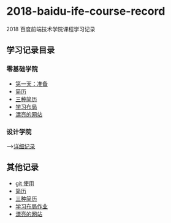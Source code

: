 # 2018-baidu-ife-course-record

2018 百度前端技术学院课程学习记录

## 学习记录目录

### 零基础学院

* [第一天：准备](./ife-course/web-basic/first-day-20180426.md)
* [简历](./ife-course/web-basic/resume-20180429.md)
* [三种简历](./ife-course/web-basic/three-resume-20180430.md)
* [学习布局](./ife-course/web-basic/study-layout-20180501.md)
* [漂亮的网站](./ife-course/web-basic/make-website.md)

### 设计学院

-->[详细记录](./ife-course/designer-college/README.md)

## 其他记录

* [git 使用](./other/git.md)
* [简历](./other/resume/index.html)
* [三种简历](./other/resume1/resume.html)
* [学习布局作业](./other/layout/index.html)
* [漂亮的网站](./other/make-website/index.html)
